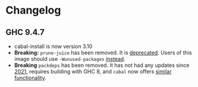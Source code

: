 
# Changelog

## GHC 9.4.7

* cabal-install is now version 3.10
* **Breaking:** `prune-juice` has been removed. It is [deprecated](https://github.com/dfithian/prune-juice#readme).
  Users of this image should use `-Wunused-packages` [instead](https://downloads.haskell.org/~ghc/9.4.7/docs/users_guide/using-warnings.html?highlight=wunused%20packages#ghc-flag--Wunused-packages).
* **Breaking** `packdeps` has been removed. It has not had any updates since [2021](https://github.com/snoyberg/packdeps), requires building with GHC 8, and `cabal` now offers [similar functionality](https://cabal.readthedocs.io/en/stable/cabal-package.html#listing-outdated-dependency-version-bounds).
